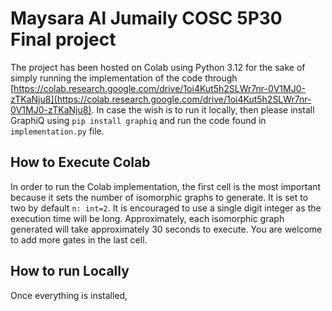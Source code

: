 # Maysara Al Jumaily COSC 5P30 Final project

The project has been hosted on Colab using Python 3.12 for the sake of simply running the implementation of the code through [https://colab.research.google.com/drive/1oi4Kut5h2SLWr7nr-0V1MJ0-zTKaNju8](https://colab.research.google.com/drive/1oi4Kut5h2SLWr7nr-0V1MJ0-zTKaNju8). In case the wish is to run it locally, then please install GraphiQ using `pip install graphiq` and run the code found in `implementation.py` file.

## How to Execute Colab
In order to run the Colab implementation, the first cell is the most important because it sets the number of isomorphic graphs to generate. It is set to two by default `n: int=2`. It is encouraged to use a single digit integer as the execution time will be long. Approximately, each isomorphic graph generated will take approximately 30 seconds to execute. You are welcome to add more gates in the last cell.


## How to run Locally
Once everything is installed, 
